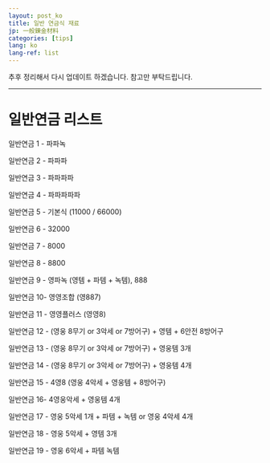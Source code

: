 ```yaml
---
layout: post_ko
title: 일반 연금식 재료
jp: 一般錬金材料
categories: [tips]
lang: ko
lang-ref: list
---
```

추후 정리해서 다시 업데이트 하겠습니다. 참고만 부탁드립니다.



***


# 일반연금 리스트


일반연금 1 - 파파녹


일반연금 2 - 파파파


일반연금 3 - 파파파파


일반연금 4 - 파파파파파


일반연금 5 - 기본식 (11000 / 66000)


일반연금 6 - 32000


일반연금 7 - 8000


일반연금 8 - 8800


일반연금 9 - 영파녹 (영템 + 파템 + 녹템), 888


일반연금 10- 영영조합 (영887)


일반연금 11 - 영영플러스 (영영8)


일반연금 12 - (영웅 8무기 or 3악세 or 7방어구) + 영템 + 6안전 8방어구


일반연금 13 - (영웅 8무기 or 3악세 or 7방어구) + 영웅템 3개


일반연금 14 - (영웅 8무기 or 3악세 or 7방어구) + 영웅템 4개


일반연금 15 - 4영8 (영웅 4악세 + 영웅템 + 8방어구)


일반연금 16- 4영웅악세 + 영웅템 4개


일반연금 17 - 영웅 5악세 1개 + 파템 + 녹템 or  영웅 4악세 4개


일반연금 18 - 영웅 5악세 + 영템 3개


일반연금 19 - 영웅 6악세 + 파템 녹템
